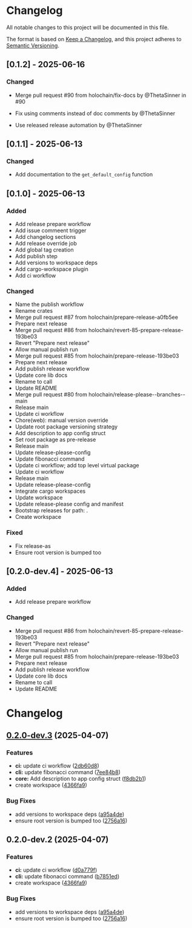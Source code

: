 # Changelog

All notable changes to this project will be documented in this file.

The format is based on [Keep a Changelog](https://keepachangelog.com/en/1.0.0/),
and this project adheres to [Semantic Versioning](https://semver.org/spec/v2.0.0.html).

## [0.1.2] - 2025-06-16

### Changed

- Merge pull request #90 from holochain/fix-docs by @ThetaSinner in #90

- Fix using comments instead of doc comments by @ThetaSinner

- Use released release automation by @ThetaSinner

## [0.1.1] - 2025-06-13

### Changed

- Add documentation to the `get_default_config` function

## [0.1.0] - 2025-06-13

### Added

- Add release prepare workflow
- Add issue commeent trigger
- Add changelog sections
- Add release override job
- Add global tag creation
- Add publish step
- Add versions to workspace deps
- Add cargo-workspace plugin
- Add ci workflow

### Changed

- Name the publish workflow
- Rename crates
- Merge pull request #87 from holochain/prepare-release-a0fb5ee
- Prepare next release
- Merge pull request #86 from holochain/revert-85-prepare-release-193be03
- Revert "Prepare next release"
- Allow manual publish run
- Merge pull request #85 from holochain/prepare-release-193be03
- Prepare next release
- Add publish release workflow
- Update core lib docs
- Rename to call
- Update README
- Merge pull request #80 from holochain/release-please--branches--main
- Release main
- Update ci workflow
- Chore(web): manual version override
- Update root package versioning strategy
- Add description to app config struct
- Set root package as pre-release
- Release main
- Update release-please-config
- Update fibonacci command
- Update ci workflow; add top level virtual package
- Update ci workflow
- Release main
- Update release-please-config
- Integrate cargo workspaces
- Update workspace
- Update release-please config and manifest
- Bootstrap releases for path: .
- Create workspace

### Fixed

- Fix release-as
- Ensure root version is bumped too

## [0.2.0-dev.4] - 2025-06-13

### Added

- Add release prepare workflow

### Changed

- Merge pull request #86 from holochain/revert-85-prepare-release-193be03
- Revert "Prepare next release"
- Allow manual publish run
- Merge pull request #85 from holochain/prepare-release-193be03
- Prepare next release
- Add publish release workflow
- Update core lib docs
- Rename to call
- Update README

# Changelog

## [0.2.0-dev.3](https://github.com/holochain/test-release-automation/compare/release-v0.2.0-dev.2...release-v0.2.0-dev.3) (2025-04-07)


### Features

* **ci:** update ci workflow ([2db60d8](https://github.com/holochain/test-release-automation/commit/2db60d8d0cac8a48ca582f339fce18ed1042c504))
* **cli:** update fibonacci command ([7ee84b8](https://github.com/holochain/test-release-automation/commit/7ee84b8ee00d3fb5bb6419c28f5b8dbc784a5ce0))
* **core:** Add description to app config struct ([f8db2b1](https://github.com/holochain/test-release-automation/commit/f8db2b142cb4d5779a63950541a738fd2044f79a))
* create workspace ([4366fa9](https://github.com/holochain/test-release-automation/commit/4366fa9bce75da0ba42d765030075b8153f609c7))


### Bug Fixes

* add versions to workspace deps ([a95a4de](https://github.com/holochain/test-release-automation/commit/a95a4dea1c7fcedf6f2e292f0b4cf1405fddc30e))
* ensure root version is bumped too ([2756a16](https://github.com/holochain/test-release-automation/commit/2756a16f1721fe85217633473efc995f626bb145))

## 0.2.0-dev.2 (2025-04-07)


### Features

* **ci:** update ci workflow ([d0a779f](https://github.com/holochain/test-release-automation/commit/d0a779fa15386318d2a30acba55bb163c8499de9))
* **cli:** update fibonacci command ([b7851ed](https://github.com/holochain/test-release-automation/commit/b7851ed47b425c9bbcb194d3d5c4901423c4fcd0))
* create workspace ([4366fa9](https://github.com/holochain/test-release-automation/commit/4366fa9bce75da0ba42d765030075b8153f609c7))


### Bug Fixes

* add versions to workspace deps ([a95a4de](https://github.com/holochain/test-release-automation/commit/a95a4dea1c7fcedf6f2e292f0b4cf1405fddc30e))
* ensure root version is bumped too ([2756a16](https://github.com/holochain/test-release-automation/commit/2756a16f1721fe85217633473efc995f626bb145))
